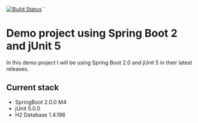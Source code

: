 [![Build Status](https://travis-ci.org/jesusgsdev/springboot2junit5.svg?branch=master)](https://travis-ci.org/jesusgsdev/springboot2junit5)``

# Demo project using Spring Boot 2 and jUnit 5
In this demo project I will be using Spring Boot 2.0 and jUnit 5 in their latest releases.

## Current stack

- SpringBoot 2.0.0 M4
- jUnit 5.0.0
- H2 Database 1.4.196